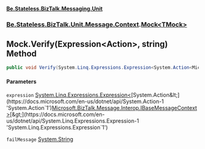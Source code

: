 #### [Be.Stateless.BizTalk.Messaging.Unit](README.md 'README')
### [Be.Stateless.BizTalk.Unit.Message.Context](Be.Stateless.BizTalk.Unit.Message.Context.md 'Be.Stateless.BizTalk.Unit.Message.Context').[Mock&lt;TMock&gt;](Mock_TMock_.md 'Be.Stateless.BizTalk.Unit.Message.Context.Mock<TMock>')

## Mock<TMock>.Verify(Expression<Action<IBaseMessageContext>>, string) Method

```csharp
public void Verify(System.Linq.Expressions.Expression<System.Action<Microsoft.BizTalk.Message.Interop.IBaseMessageContext>> expression, string failMessage);
```
#### Parameters

<a name='Be.Stateless.BizTalk.Unit.Message.Context.Mock_TMock_.Verify(System.Linq.Expressions.Expression_System.Action_Microsoft.BizTalk.Message.Interop.IBaseMessageContext__,string).expression'></a>

`expression` [System.Linq.Expressions.Expression&lt;](https://docs.microsoft.com/en-us/dotnet/api/System.Linq.Expressions.Expression-1 'System.Linq.Expressions.Expression`1')[System.Action&lt;](https://docs.microsoft.com/en-us/dotnet/api/System.Action-1 'System.Action`1')[Microsoft.BizTalk.Message.Interop.IBaseMessageContext](https://docs.microsoft.com/en-us/dotnet/api/Microsoft.BizTalk.Message.Interop.IBaseMessageContext 'Microsoft.BizTalk.Message.Interop.IBaseMessageContext')[&gt;](https://docs.microsoft.com/en-us/dotnet/api/System.Action-1 'System.Action`1')[&gt;](https://docs.microsoft.com/en-us/dotnet/api/System.Linq.Expressions.Expression-1 'System.Linq.Expressions.Expression`1')

<a name='Be.Stateless.BizTalk.Unit.Message.Context.Mock_TMock_.Verify(System.Linq.Expressions.Expression_System.Action_Microsoft.BizTalk.Message.Interop.IBaseMessageContext__,string).failMessage'></a>

`failMessage` [System.String](https://docs.microsoft.com/en-us/dotnet/api/System.String 'System.String')